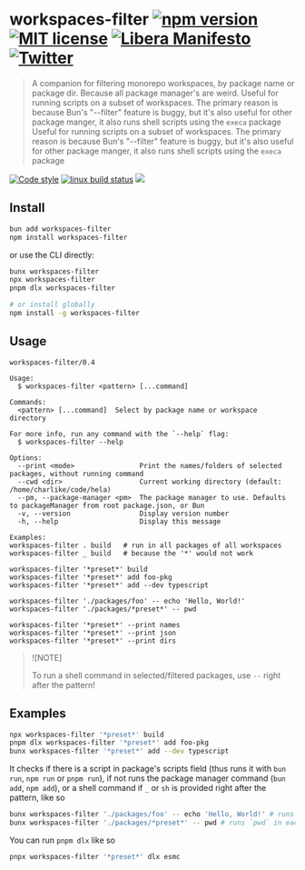 # workspaces-filter [![npm version][npmv-img]][npmv-url] [![MIT license][license-img]][license-url] [![Libera Manifesto][libera-manifesto-img]][libera-manifesto-url] [![Twitter][twitter-img]][twitter-url]

> A companion for filtering monorepo workspaces, by package name or package dir. Because all package
> manager's are weird. Useful for running scripts on a subset of workspaces. The primary reason is
> because Bun's \"--filter\" feature is buggy, but it's also useful for other package manger, it
> also runs shell scripts using the `execa` package Useful for running scripts on a subset of
> workspaces. The primary reason is because Bun's "--filter" feature is buggy, but it's also useful
> for other package manger, it also runs shell scripts using the `execa` package

[![Code style][codestyle-img]][codestyle-url] [![linux build status][linux-build-img]][build-url]
[![][npm-monthly-img]][npmv-url]

<!-- [![][npm-weekly-img]][npmv-url] -->
<!-- [![][npm-monthly-img]][npmv-url] -->
<!-- [![][npm-yearly-img]][npmv-url] -->
<!-- [![][npm-alltime-img]][npmv-url] -->

## Install

```sh
bun add workspaces-filter
npm install workspaces-filter
```

or use the CLI directly:

```sh
bunx workspaces-filter
npx workspaces-filter
pnpm dlx workspaces-filter

# or install globally
npm install -g workspaces-filter
```

## Usage

```
workspaces-filter/0.4

Usage:
  $ workspaces-filter <pattern> [...command]

Commands:
  <pattern> [...command]  Select by package name or workspace directory

For more info, run any command with the `--help` flag:
  $ workspaces-filter --help

Options:
  --print <mode>                Print the names/folders of selected packages, without running command
  --cwd <dir>                   Current working directory (default: /home/charlike/code/hela)
  --pm, --package-manager <pm>  The package manager to use. Defaults to packageManager from root package.json, or Bun
  -v, --version                 Display version number
  -h, --help                    Display this message

Examples:
workspaces-filter . build   # run in all packages of all workspaces
workspaces-filter _ build   # because the '*' would not work

workspaces-filter '*preset*' build
workspaces-filter '*preset*' add foo-pkg
workspaces-filter '*preset*' add --dev typescript

workspaces-filter './packages/foo' -- echo 'Hello, World!'
workspaces-filter './packages/*preset*' -- pwd

workspaces-filter '*preset*' --print names
workspaces-filter '*preset*' --print json
workspaces-filter '*preset*' --print dirs
```

> ![NOTE]
>
> To run a shell command in selected/filtered packages, use `--` right after the pattern!

## Examples

```sh
npx workspaces-filter '*preset*' build
pnpm dlx workspaces-filter '*preset*' add foo-pkg
bunx workspaces-filter '*preset*' add --dev typescript
```

It checks if there is a script in package's scripts field (thus runs it with `bun run`, `npm run` or
`pnpm run`), if not runs the package manager command (`bun add`, `npm add`), or a shell command if
`_` or `sh` is provided right after the pattern, like so

```sh
bunx workspaces-filter './packages/foo' -- echo 'Hello, World!' # runs `echo 'Hello, World!'` in the `./packages/foo` workspace
bunx workspaces-filter './packages/*preset*' -- pwd # runs `pwd` in each workspace
```

You can run `pnpm dlx` like so

```sh
pnpx workspaces-filter '*preset*' dlx esmc
```

<!-- prettier-ignore-start -->

[codestyle-url]: https://github.com/tunnckoCore/eslint-config-xaxa
[codestyle-img]: https://badgen.net/badge/code%20style/xaxa/44cc11
[codecov-url]: https://codecov.io/gh/tunnckocore/workspaces-filter
[codecov-img]: https://badgen.net/codecov/c/github/tunnckocore/workspaces-filter/master?icon=codecov
[npmv-img]: https://badgen.net/npm/v/formidable?icon=npm
[npmv-url]: https://npmjs.com/package/formidable
[license-img]: https://badgen.net/npm/license/formidable
[license-url]: https://github.com/tunnckocore/workspaces-filter/blob/master/LICENSE
[libera-manifesto-url]: https://liberamanifesto.com
[libera-manifesto-img]: https://badgen.net/badge/libera/manifesto/grey
[twitter-url]: https://twitter.com/wgw_lol
[twitter-img]: https://badgen.net/badge/twitter/follow/wgw_lol?icon=twitter&color=1da1f2&cache=30

<!-- build status -->

[linux-build-img]:
  https://badgen.net/github/checks/tunnckocore/workspaces-filter/master?icon=github&label=build
[build-url]: https://github.com/tunnckocore/workspaces-filter/actions

<!-- npm downloads -->

[npm-weekly-img]: https://badgen.net/npm/dw/workspaces-filter?icon=npm&cache=1
[npm-monthly-img]: https://badgen.net/npm/dm/workspaces-filter?icon=npm&cache=1
[npm-yearly-img]: https://badgen.net/npm/dy/workspaces-filter?icon=npm&cache=1
[npm-alltime-img]:
  https://badgen.net/npm/dt/workspaces-filter?icon=npm&cache=1&label=total%20downloads
